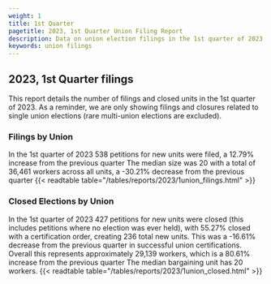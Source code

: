 ```yaml
---
weight: 1
title: 1st Quarter
pagetitle: 2023, 1st Quarter Union Filing Report
description: Data on union election filings in the 1st quarter of 2023
keywords: union filings
---
```


## 2023, 1st Quarter filings

This report details the number of filings and closed units in the 1st quarter of 2023. As a reminder, we are only showing filings and closures related to single union elections (rare multi-union elections are excluded).

### Filings by Union
In the 1st quarter of 2023 538 petitions for new units were filed, a 12.79% increase from the previous quarter The median size was 20 with a total of 36,461 workers across all units, a -30.21% decrease from the previous quarter
{{< readtable table="/tables/reports/2023/1union_filings.html" >}}

### Closed Elections by Union
In the 1st quarter of 2023 427 petitions for new units were closed (this includes petitions where no election was ever held), with 55.27% closed with a certification order, creating 236 total new units. This was a -16.61% decrease from the previous quarter in successful union certifications. Overall this represents approximately 29,139 workers, which is a 80.61% increase from the previous quarter The median bargaining unit has 20 workers.
{{< readtable table="/tables/reports/2023/1union_closed.html" >}}
